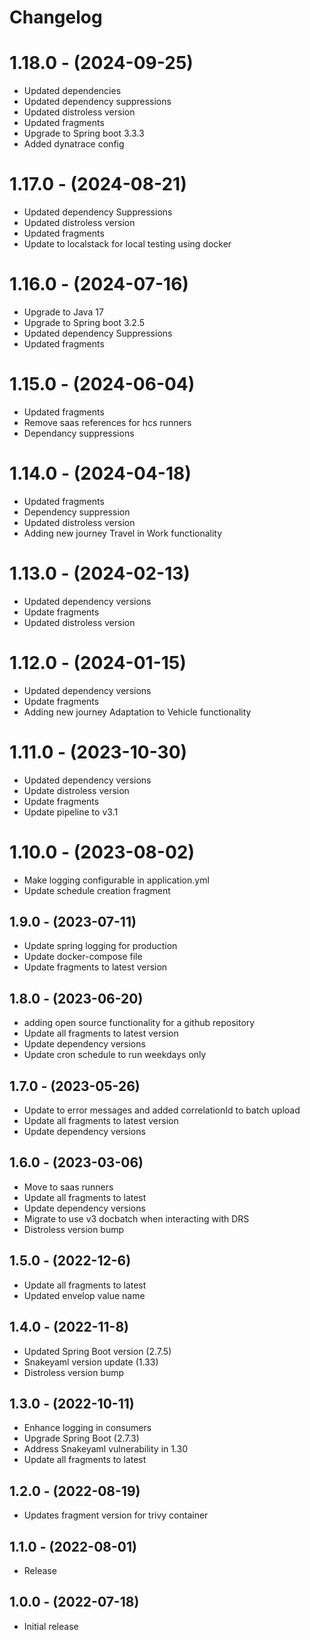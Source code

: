# Changelog

# 1.18.0 - (2024-09-25)

* Updated dependencies
* Updated dependency suppressions
* Updated distroless version
* Updated fragments
* Upgrade to Spring boot 3.3.3
* Added dynatrace config

# 1.17.0 - (2024-08-21)

* Updated dependency Suppressions
* Updated distroless version
* Updated fragments
* Update to localstack for local testing using docker

# 1.16.0 - (2024-07-16)

* Upgrade to Java 17
* Upgrade to Spring boot 3.2.5
* Updated dependency Suppressions
* Updated fragments

# 1.15.0 - (2024-06-04)

* Updated fragments
* Remove saas references for hcs runners
* Dependancy suppressions

# 1.14.0 - (2024-04-18)

* Updated fragments
* Dependency suppression
* Updated distroless version
* Adding new journey Travel in Work functionality

# 1.13.0 - (2024-02-13)

* Updated dependency versions
* Update fragments
* Updated distroless version

# 1.12.0 - (2024-01-15)

* Updated dependency versions
* Update fragments
* Adding new journey Adaptation to Vehicle functionality

# 1.11.0 - (2023-10-30)

* Updated dependency versions
* Update distroless version
* Update fragments
* Update pipeline to v3.1

# 1.10.0 - (2023-08-02)

* Make logging configurable in application.yml
* Update schedule creation fragment

## 1.9.0 - (2023-07-11)

* Update spring logging for production
* Update docker-compose file
* Update fragments to latest version

## 1.8.0 - (2023-06-20)

* adding open source functionality for a github repository
* Update all fragments to latest version
* Update dependency versions
* Update cron schedule to run weekdays only

## 1.7.0 - (2023-05-26)

* Update to error messages and added correlationId to batch upload
* Update all fragments to latest version
* Update dependency versions

## 1.6.0 - (2023-03-06)

* Move to saas runners
* Update all fragments to latest
* Update dependency versions
* Migrate to use v3 docbatch when interacting with DRS
* Distroless version bump

## 1.5.0 - (2022-12-6)

* Update all fragments to latest
* Updated envelop value name

## 1.4.0 - (2022-11-8)

* Updated Spring Boot version (2.7.5)
* Snakeyaml version update (1.33)
* Distroless version bump

## 1.3.0 - (2022-10-11)

* Enhance logging in consumers
* Upgrade Spring Boot (2.7.3)
* Address Snakeyaml vulnerability in 1.30
* Update all fragments to latest

## 1.2.0 - (2022-08-19)

* Updates fragment version for trivy container

## 1.1.0 - (2022-08-01)

* Release

## 1.0.0 - (2022-07-18)

* Initial release